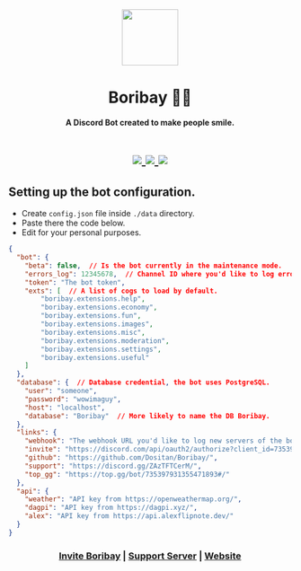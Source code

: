 <h2 align="center">
  <img src="https://cdn.discordapp.com/attachments/766571630268252180/827824066869985280/circle.png" height='100px' width='100px'>
</h2>

<h1 align="center">Boribay 💂‍♂️</h1>
<h4 align="center">A Discord Bot created to make people smile.</h4>

<h1 align="center">
  <a href="https://top.gg/bot/735397931355471893">
    <img src="https://top.gg/api/widget/servers/735397931355471893.svg" />
  </a>

  <a href="https://top.gg/bot/735397931355471893">
    <img src="https://top.gg/api/widget/upvotes/735397931355471893.svg" />
  </a>

  <a href="https://top.gg/bot/735397931355471893">
    <img src="https://top.gg/api/widget/owner/735397931355471893.svg" />
  </a>
</h1>

## Setting up the bot configuration.
- Create `config.json` file inside `./data` directory.
- Paste there the code below.
- Edit for your personal purposes.
```json
{
  "bot": {
    "beta": false,  // Is the bot currently in the maintenance mode.
    "errors_log": 12345678,  // Channel ID where you'd like to log errors.
    "token": "The bot token",
    "exts": [  // A list of cogs to load by default.
        "boribay.extensions.help",
        "boribay.extensions.economy",
        "boribay.extensions.fun",
        "boribay.extensions.images",
        "boribay.extensions.misc",
        "boribay.extensions.moderation",
        "boribay.extensions.settings",
        "boribay.extensions.useful"
    ]
  },
  "database": {  // Database credential, the bot uses PostgreSQL.
    "user": "someone",
    "password": "wowimaguy",
    "host": "localhost",
    "database": "Boribay"  // More likely to name the DB Boribay.
  },
  "links": {
    "webhook": "The webhook URL you'd like to log new servers of the bot in.",
    "invite": "https://discord.com/api/oauth2/authorize?client_id=735397931355471893&permissions=8&scope=bot",
    "github": "https://github.com/Dositan/Boribay/",
    "support": "https://discord.gg/ZAzTFTCerM/",
    "top_gg": "https://top.gg/bot/735397931355471893#/"
  },
  "api": {
    "weather": "API key from https://openweathermap.org/",
    "dagpi": "API key from https://dagpi.xyz/",
    "alex": "API key from https://api.alexflipnote.dev/"
  }
}
```

<h3 align="center"><a href="https://discord.com/api/oauth2/authorize?client_id=735397931355471893&permissions=8&scope=bot">Invite Boribay</a> | <a href="https://discord.gg/ZAzTFTCerM">Support Server</a> | <a href="https://boribay.netlify.app/">Website</a></h3>
